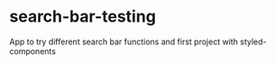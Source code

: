# search-bar-testing
App to try different search bar functions and first project with styled-components
